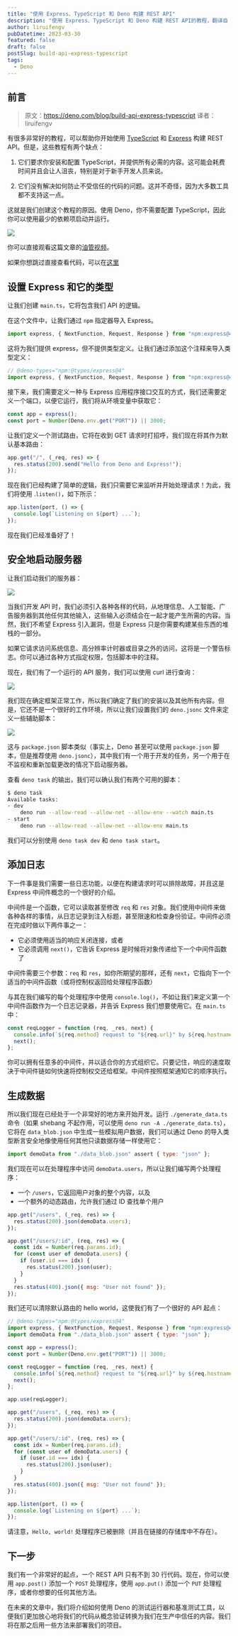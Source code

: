 ```yaml
---
title: "使用 Express、TypeScript 和 Deno 构建 REST API"
description: "使用 Express、TypeScript 和 Deno 构建 REST API的教程，翻译自 Deno 官方博客。"
author: liruifengv
pubDatetime: 2023-03-30
featured: false
draft: false
postSlug: build-api-express-typescript
tags:
  - Deno
---
```


## 前言

> 原文：https://deno.com/blog/build-api-express-typescript
> 译者：liruifengv

有很多非常好的教程，可以帮助你开始使用 [TypeScript](https://www.typescriptlang.org/) 和 [Express](https://expressjs.com/) 构建 REST API。但是，这些教程有两个缺点：

1. 它们要求你安装和配置 TypeScript，并提供所有必需的内容。这可能会耗费时间并且会让人沮丧，特别是对于新手开发人员来说。

2. 它们没有解决如何防止不受信任的代码的问题。这并不奇怪，因为大多数工具都不支持这一点。

这就是我们创建这个教程的原因。使用 Deno，你不需要配置 TypeScript，因此你可以使用最少的依赖项启动并运行。

![](https://bucket.liruifengv.com/build-api-express-typescript/deno1.png)

你可以直接观看这篇文章的[油管视频](https://www.youtube.com/watch?v=TDFv2hBRUtQ)。

如果你想跳过直接查看代码，可以在[这里](https://github.com/tinkertim/deno-express-project)

## 设置 Express 和它的类型

让我们创建 `main.ts`，它将包含我们 API 的逻辑。

在这个文件中，让我们通过 `npm` 指定器导入 Express。

```js
import express, { NextFunction, Request, Response } from "npm:express@4.18.2";
```

这将为我们提供 express，但不提供类型定义。让我们通过添加这个注释来导入类型定义：

```js
// @deno-types="npm:@types/express@4"
import express, { NextFunction, Request, Response } from "npm:express@4.18.2";
```

接下来，我们需要定义一种与 Express 应用程序接口交互的方式，我们还需要定义一个端口，以便它运行，我们将从环境变量中获取它：

```js
const app = express();
const port = Number(Deno.env.get("PORT")) || 3000;
```

让我们定义一个测试路由，它将在收到 GET 请求时打招呼，我们现在将其作为默认基本路由：

```js
app.get("/", (_req, res) => {
  res.status(200).send("Hello from Deno and Express!");
});
```

现在我们已经构建了简单的逻辑，我们只需要它来监听并开始处理请求！为此，我们将使用 .`listen()`，如下所示：

```js
app.listen(port, () => {
  console.log(`Listening on ${port} ...`);
});
```

现在我们已经准备好了！

## 安全地启动服务器

让我们启动我们的服务器：

![](https://bucket.liruifengv.com/build-api-express-typescript/deno-run-permissions.png)

当我们开发 API 时，我们必须引入各种各样的代码，从地理信息、人工智能、广告服务器到其他任何其他输入，这些输入必须结合在一起才能产生所需的内容。当然，我们不希望 Express 引入漏洞，但是 Express 只是你需要构建某些东西的堆栈的一部分。

如果它请求访问系统信息、高分辨率计时器或目录之外的访问，这将是一个警告标志。你可以通过各种方式指定权限，包括脚本中的注释。

现在，我们有了一个运行的 API 服务，我们可以使用 curl 进行查询：

![](https://bucket.liruifengv.com/build-api-express-typescript/deno-express-hello.png)

我们现在确定框架正常工作，所以我们确定了我们的安装以及其他所有内容。但是，它还不是一个很好的工作环境，所以让我们设置我们的 `deno.jsonc` 文件来定义一些辅助脚本：

![](https://bucket.liruifengv.com/build-api-express-typescript/deno-tasks-config.png)

这与 `package.json` 脚本类似（事实上，Deno 甚至可以使用 `package.json` 脚本，但是推荐使用 `deno.jsonc`），其中我们有一个用于开发的任务，另一个用于在不监视和重新加载更改的情况下启动服务器。

查看 `deno task` 的输出，我们可以确认我们有两个可用的脚本：

```bash
$ deno task
Available tasks:
- dev
    deno run --allow-read --allow-net --allow-env --watch main.ts
- start
    deno run --allow-read --allow-net --allow-env main.ts
```

我们可以分别使用 `deno task dev` 和 `deno task start`。

## 添加日志

下一件事是我们需要一些日志功能，以便在构建请求时可以排除故障，并且这是 Express 中间件概念的一个很好的介绍。

中间件是一个函数，它可以读取甚至修改 `req` 和 `res` 对象。我们使用中间件来做各种各样的事情，从日志记录到注入标题，甚至限速和检查身份验证。中间件必须在完成时做以下两件事之一：

- 它必须使用适当的响应关闭连接，或者
- 它必须调用 `next()`，它告诉 Express 是时候将对象传递给下一个中间件函数了

中间件需要三个参数：`req` 和 `res`，如你所期望的那样，还有 `next`，它指向下一个适当的中间件函数（或将控制权返回给处理程序函数）

与其在我们编写的每个处理程序中使用 `console.log()`，不如让我们来定义第一个中间件函数作为一个日志记录器，并告诉 Express 我们想要使用它。在 `main.ts` 中：

```js
const reqLogger = function (req, _res, next) {
  console.info(`${req.method} request to "${req.url}" by ${req.hostname}`);
  next();
};
```

你可以拥有任意多的中间件，并以适合你的方式组织它。只要记住，响应的速度取决于中间件链如何快速将控制权交还给框架。中间件按照框架通知它的顺序执行。

## 生成数据

所以我们现在已经处于一个非常好的地方来开始开发。运行 `./generate_data.ts` 命令（如果 shebang 不起作用，可以使用 `deno run -A ./generate_data.ts`），它将在 `data_blob.json` 中生成一些模拟用户数据，我们可以通过 Deno 的导入类型断言安全地像使用任何其他只读数据存储一样使用它：

```js
import demoData from "./data_blob.json" assert { type: "json" };
```

我们现在可以在处理程序中访问 `demoData.users`，所以让我们编写两个处理程序：

- 一个 `/users`，它返回用户对象的整个内容，以及
- 一个额外的动态路由，允许我们通过 ID 查找单个用户

```js
app.get("/users", (_req, res) => {
  res.status(200).json(demoData.users);
});

app.get("/users/:id", (req, res) => {
  const idx = Number(req.params.id);
  for (const user of demoData.users) {
    if (user.id === idx) {
      res.status(200).json(user);
    }
  }
  res.status(400).json({ msg: "User not found" });
});
```

我们还可以清除默认路由的 hello world，这使我们有了一个很好的 API 起点：

```js
// @deno-types="npm:@types/express@4"
import express, { NextFunction, Request, Response } from "npm:express@4.18.2";
import demoData from "./data_blob.json" assert { type: "json" };

const app = express();
const port = Number(Deno.env.get("PORT")) || 3000;

const reqLogger = function (req, _res, next) {
  console.info(`${req.method} request to "${req.url}" by ${req.hostname}`);
  next();
};

app.use(reqLogger);

app.get("/users", (_req, res) => {
  res.status(200).json(demoData.users);
});

app.get("/users/:id", (req, res) => {
  const idx = Number(req.params.id);
  for (const user of demoData.users) {
    if (user.id === idx) {
      res.status(200).json(user);
    }
  }
  res.status(400).json({ msg: "User not found" });
});

app.listen(port, () => {
  console.log(`Listening on ${port} ...`);
});
```

请注意，`Hello, world!` 处理程序已被删除（并且在链接的存储库中不存在）。

## 下一步

我们有一个非常好的起点，一个 REST API 只有不到 30 行代码。现在，你可以使用 `app.post()` 添加一个 `POST` 处理程序，使用 `app.put()` 添加一个 `PUT` 处理程序，或者你想要的任何其他方法。

在未来的文章中，我们将介绍如何使用 Deno 的测试运行器和基准测试工具，以便我们更加放心地将我们的代码从概念验证转换为我们在生产中信任的内容。我们将在那之后用一些方法来部署我们的项目。
